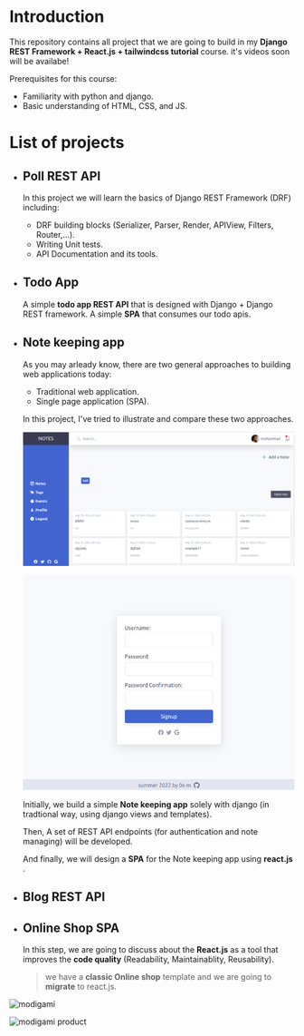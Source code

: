 # Introduction

This repository contains all project that we are going to build in my **Django REST Framework + React.js + tailwindcss tutorial** course. it's videos soon will be availabe!

Prerequisites for this course:
- Familiarity with python and django.
- Basic understanding of HTML, CSS, and JS.

# List of projects

- ## Poll REST API
    In this project we will learn the basics of Django REST Framework (DRF) including:
    - DRF building blocks (Serializer, Parser, Render, APIView, Filters, Router,...).
    - Writing Unit tests.
    - API Documentation and its tools.

- ## Todo App
    A simple **todo app REST API** that is designed with Django + Django REST framework.
    A simple **SPA** that consumes our todo apis. 

- ## Note keeping app
    As you may arleady know, there are two general approaches to building web applications today:
    - Traditional web application.
    - Single page application (SPA).

    In this project, I've tried to illustrate and compare these two approaches.

    ![Note app](https://github.com/0x-m/django-react-projects/blob/main/notes_app/docs/img/notes-notelist.png?raw=true)

    ![Note app](https://github.com/0x-m/django-react-projects/blob/main/notes_app/docs/img/notes-signup.png?raw=true)

    Initially, we build a simple **Note keeping app** solely with django (in tradtional way, using django views and templates). 
    
    Then,  A set of REST API endpoints (for authentication and note managing) will be developed.

    And finally, we will design a **SPA** for the Note keeping app using **react.js** .
  
- ## Blog REST API

- ## Online Shop SPA

    In this step, we are going to discuss about the **React.js** as a tool that improves 
    the **code quality** (Readability, Maintainablity, Reusability).

    > we have a **classic Online shop** template and we are going to **migrate** to react.js.


![modigami](https://github.com/0x-m/modigami_shop/blob/main/docs/img/modigami-index.png?raw=true)

![modigami product](https://github.com/0x-m/modigami_shop/blob/main/docs/img/modigami-product.png?raw=true)
